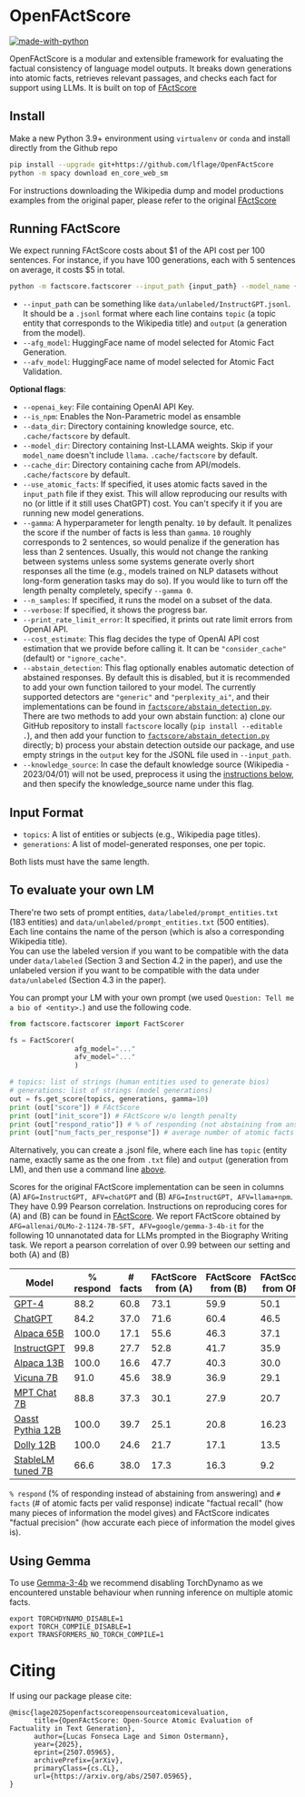 # OpenFActScore

[![made-with-python](https://img.shields.io/badge/Made%20with-Python-red.svg)](#python)

OpenFActScore is a modular and extensible framework for evaluating the factual consistency of language model outputs. 
It breaks down generations into atomic facts, retrieves relevant passages, and checks each fact for support using LLMs.
It is built on top of [FActScore](https://github.com/shmsw25/FActScore)


## Install
<!-- ```
conda create -n fs-env python=3.9
conda activate fs-env
pip install -r requirements.txt
``` -->

Make a new Python 3.9+ environment using `virtualenv` or `conda` and install directly from the Github repo

```bash
pip install --upgrade git+https://github.com/lflage/OpenFActScore
python -m spacy download en_core_web_sm
```

For instructions downloading the Wikipedia dump and model productions examples from the original paper, please refer to the original [FActScore](https://github.com/shmsw25/FActScore)  
 
## Running FActScore

We expect running FActScore costs about $1 of the API cost per 100 sentences. For instance, if you have 100 generations, each with 5 sentences on average, it costs $5 in total.

```bash
python -m factscore.factscorer --input_path {input_path} --model_name {estimator_name} --openai_key {openai_key}
```

- `--input_path` can be something like `data/unlabeled/InstructGPT.jsonl`. It should be a `.jsonl` format where each line contains `topic` (a topic entity that corresponds to the Wikipedia title) and `output` (a generation from the model).
- `--afg_model`: HuggingFace name of model selected for Atomic Fact Generation.
- `--afv_model`: HuggingFace name of model selected for Atomic Fact Validation.



**Optional flags**:
- `--openai_key`: File containing OpenAI API Key.
- `--is_npm`: Enables the Non-Parametric model as ensamble
- `--data_dir`: Directory containing knowledge source, etc. `.cache/factscore` by default.
- `--model_dir`: Directory containing Inst-LLAMA weights. Skip if your `model_name` doesn't include `llama`. `.cache/factscore` by default.
- `--cache_dir`: Directory containing cache from API/models. `.cache/factscore` by default.
- `--use_atomic_facts`: If specified, it uses atomic facts saved in the `input_path` file if they exist. This will allow reproducing our results with no (or little if it still uses ChatGPT) cost. You can't specify it if you are running new model generations.
- `--gamma`: A hyperparameter for length penalty. `10` by default. It penalizes the score if the number of facts is less than `gamma`. `10` roughly corresponds to 2 sentences, so would penalize if the generation has less than 2 sentences. Usually, this would not change the ranking between systems unless some systems generate overly short responses all the time (e.g., models trained on NLP datasets without long-form generation tasks may do so). If you would like to turn off the length penalty completely, specify `--gamma 0`.
- `--n_samples`: If specified, it runs the model on a subset of the data.
- `--verbose`: If specified, it shows the progress bar.
- `--print_rate_limit_error`: It specified, it prints out rate limit errors from OpenAI API.
- `--cost_estimate`: This flag decides the type of OpenAI API cost estimation that we provide before calling it. It can be `"consider_cache"` (default) or `"ignore_cache"`.
- `--abstain_detection`: This flag optionally enables automatic detection of abstained responses. By default this is disabled, but it is recommended to add your own function tailored to your model. The currently supported detectors are `"generic"` and `"perplexity_ai"`, and their implementations can be found in [`factscore/abstain_detection.py`](factscore/abstain_detection.py). There are two methods to add your own abstain function: a) clone our GitHub repository to install `factscore` locally (`pip install --editable .`), and then add your function to [`factscore/abstain_detection.py`](factscore/abstain_detection.py) directly; b) process your abstain detection outside our package, and use empty strings in the `output` key for the JSONL file used in `--input_path`.
- `--knowledge_source`: In case the default knowledge source (Wikipedia - 2023/04/01) will not be used, preprocess it using the [instructions below](#To-use-a-custom-knowledge-source), and then specify the knowledge_source name under this flag.


## Input Format

- `topics`: A list of entities or subjects (e.g., Wikipedia page titles).
- `generations`: A list of model-generated responses, one per topic.

Both lists must have the same length.

## To evaluate your own LM

There're two sets of prompt entities, `data/labeled/prompt_entities.txt` (183 entities) and `data/unlabeled/prompt_entities.txt` (500 entities).   
Each line contains the name of the person (which is also a corresponding Wikipedia title).  
You can use the labeled version if you want to be compatible with the data under `data/labeled` (Section 3 and Section 4.2 in the paper), and use the unlabeled version if you want to be compatible with the data under `data/unlabeled` (Section 4.3 in the paper).  

You can prompt your LM with your own prompt (we used `Question: Tell me a bio of <entity>.`) and use the following code.

```python
from factscore.factscorer import FactScorer

fs = FactScorer(
                afg_model="..."
                afv_model="..."
                )

# topics: list of strings (human entities used to generate bios)
# generations: list of strings (model generations)
out = fs.get_score(topics, generations, gamma=10)
print (out["score"]) # FActScore
print (out["init_score"]) # FActScore w/o length penalty
print (out["respond_ratio"]) # % of responding (not abstaining from answering)
print (out["num_facts_per_response"]) # average number of atomic facts per response
```

Alternatively, you can create a .jsonl file, where each line has `topic` (entity name, exactly same as the one from `.txt` file) and `output` (generation from LM), and then use a command line [above](##Running-FActScore).


Scores for the original FActScore implementation can be seen in columns (A) `AFG=InstructGPT, AFV=chatGPT` and (B) `AFG=InstructGPT, AFV=llama+npm`. 
They have 0.99 Pearson correlation. 
Instructions on reproducing cores for (A) and (B) can be found in [FActScore](https://github.com/shmsw25/FActScore).
We report FActScore obtained by `AFG=allenai/OLMo-2-1124-7B-SFT, AFV=google/gemma-3-4b-it` for the following 10 unnanotated data for LLMs prompted in the Biography Writing task.
We report a pearson correlation of over 0.99 between our setting and both (A) and (B)

| Model | % respond | # facts | FActScore from (A) | FActScore from (B) | FActScore from OFS |
|---|---|---|---|---| --- |
| [GPT-4](https://arxiv.org/abs/2303.08774)                                         | 88.2 | 60.8 | 73.1 | 59.9 | 50.1 |
| [ChatGPT](https://openai.com/blog/chatgpt)                                        | 84.2 | 37.0 | 71.6 | 60.4 | 46.5 |
| [Alpaca 65B](https://crfm.stanford.edu/2023/03/13/alpaca.html)                    | 100.0 | 17.1 | 55.6 | 46.3 | 37.1 |
| [InstructGPT](https://openai.com/research/instruction-following)                  | 99.8 | 27.7 | 52.8 | 41.7 | 35.9 |
| [Alpaca 13B](https://crfm.stanford.edu/2023/03/13/alpaca.html)                    | 100.0 | 16.6 | 47.7 | 40.3 | 30.0 |
| [Vicuna 7B](https://lmsys.org/blog/2023-03-30-vicuna/)                            | 91.0 | 45.6 | 38.9 | 36.9 | 29.1|
| [MPT Chat 7B](https://www.mosaicml.com/blog/mpt-7b)                               | 88.8 | 37.3 | 30.1 | 27.9 | 20.7|
| [Oasst Pythia 12B](https://huggingface.co/OpenAssistant/oasst-sft-1-pythia-12b)   | 100.0 | 39.7 | 25.1 | 20.8 | 16.23 |
| [Dolly 12B](https://huggingface.co/databricks/dolly-v2-12b)                       | 100.0 | 24.6 | 21.7 | 17.1 | 13.5 |
| [StableLM tuned 7B](https://huggingface.co/stabilityai/stablelm-tuned-alpha-7b)   | 66.6 | 38.0 | 17.3 | 16.3 | 9.2 |

`% respond` (% of responding instead of abstaining from answering) and `# facts` (# of atomic facts per valid response) indicate "factual recall" (how many pieces of information the model gives) and FActScore indicates "factual precision" (how accurate each piece of information the model gives is).

## Using Gemma

To use [Gemma-3-4b](https://huggingface.co/google/gemma-3-4b-it) we recommend disabling TorchDynamo as we encountered unstable behaviour when running inference on multiple atomic facts.

```
export TORCHDYNAMO_DISABLE=1
export TORCH_COMPILE_DISABLE=1
export TRANSFORMERS_NO_TORCH_COMPILE=1
```

# Citing

If using our package please cite:

```
@misc{lage2025openfactscoreopensourceatomicevaluation,
      title={OpenFActScore: Open-Source Atomic Evaluation of Factuality in Text Generation}, 
      author={Lucas Fonseca Lage and Simon Ostermann},
      year={2025},
      eprint={2507.05965},
      archivePrefix={arXiv},
      primaryClass={cs.CL},
      url={https://arxiv.org/abs/2507.05965}, 
}
```
